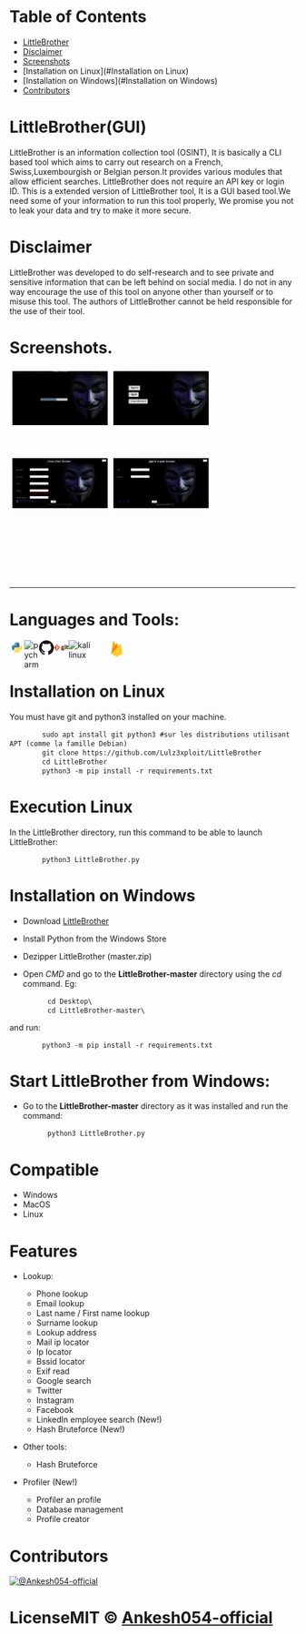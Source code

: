 Table of Contents
=

   * [LittleBrother](#LittleBrother(GUI))
   * [Disclaimer](#Disclaimer)
   * [Screenshots](#Screenshots)
   * [Installation on Linux](#Installation on Linux)
   * [Installation on Windows](#Installation on Windows)
   * [Contributors](#Contributors)


LittleBrother(GUI)
=
LittleBrother is an information collection tool (OSINT), It is basically a CLI based tool which aims to carry out research on a French, Swiss,Luxembourgish
or Belgian person.It provides various modules that allow efficient searches. LittleBrother does not require an API key or login ID. This is a extended version
of LittleBrother tool, It is a GUI based tool.We need some of your information to run this tool properly, We promise you not to leak your data and try to make it more secure.

Disclaimer
=
LittleBrother was developed to do self-research and to see private and sensitive information that can be left behind on 
social media. I do not in any way encourage the use of this tool on anyone other than yourself or to misuse this tool. 
The authors of LittleBrother cannot be held responsible for the use of their tool.

Screenshots.
=
<img height="150" hspace="20"/>
    <img align="left" alt="Loading" width="300px" src="https://github.com/Ankesh054-official/LittleBrother-GUI-/blob/master/screenshots/Loading.png?raw=true" style="float: left; width: 33.33%; padding: 5px;"/>
    <img align="left" alt="decision" width="300px" src="https://github.com/Ankesh054-official/LittleBrother-GUI-/blob/master/screenshots/decisionscreen.png?raw=true" style="float: left; width: 33.33%; padding: 5px;" />
<br>
<img height="150" hspace="20"/>
    <img align="left" alt="createuser" width="300px" src="https://github.com/Ankesh054-official/LittleBrother-GUI-/blob/master/screenshots/createuser.png?raw=true" style="float: left; width: 33.33%; padding: 5px;"/>
    <img align="left" alt="Login"  width="300px" src="https://github.com/Ankesh054-official/LittleBrother-GUI-/blob/master/screenshots/loginuser.png?raw=true" style="float: left; width: 33.33%; padding: 5px;"/>

 
<br><br>
<br>
<hr>

Languages and Tools:
=
<img align="left" alt="Python" width="26px" src="https://raw.githubusercontent.com/github/explore/80688e429a7d4ef2fca1e82350fe8e3517d3494d/topics/python/python.png" />
<img align="left" alt="pycharm" width="26px" src="https://banner2.cleanpng.com/20180617/hev/kisspng-pycharm-intellij-idea-jetbrains-integrated-develop-jbj-5b25ebbd21dbe9.7593892615292118371387.jpg" />
<img align="left" alt="GitHub" width="26px" src="https://raw.githubusercontent.com/github/explore/78df643247d429f6cc873026c0622819ad797942/topics/github/github.png" />
<img align="left" alt="Git" width="26px" src="https://raw.githubusercontent.com/github/explore/78df643247d429f6cc873026c0622819ad797942/topics/git/git.png" />
<img align="left" alt="kali linux" width="70" src="https://www.kali.org/wp-content/uploads/2015/09/kali-2.0-website-logo.png" />
<img align="left" alt="Firebase" width="30" src="https://raw.githubusercontent.com/github/explore/80688e429a7d4ef2fca1e82350fe8e3517d3494d/topics/firebase/firebase.png" />


<br>
<br>


Installation on Linux
=
You must have git and python3 installed on your machine.
            
            sudo apt install git python3 #sur les distributions utilisant APT (comme la famille Debian)
            git clone https://github.com/Lulz3xploit/LittleBrother
            cd LittleBrother
            python3 -m pip install -r requirements.txt
Execution Linux
=
In the LittleBrother directory, run this command to be able to launch LittleBrother:
            
            python3 LittleBrother.py

Installation on Windows
=
* Download [LittleBrother](https://github.com/Ankesh054-official/LittleBrother-GUI-/archive/master.zip)
* Install Python from the Windows Store
* Dezipper LittleBrother (master.zip)
* Open *CMD* and go to the **LittleBrother-master** directory using the *cd* command. Eg:


            cd Desktop\
            cd LittleBrother-master\
and run:

            python3 -m pip install -r requirements.txt

Start LittleBrother from Windows:
=
* Go to the **LittleBrother-master** directory as it was installed and run the command:


            python3 LittleBrother.py

Compatible
=
*  Windows
*  MacOS
*  Linux

    

Features
=
 - Lookup:
    - Phone lookup
    - Email lookup
    - Last name / First name lookup
    - Surname lookup
    - Lookup address
    - Mail ip locator
    - Ip locator
    - Bssid locator
    - Exif read
    - Google search
    - Twitter
    - Instagram
    - Facebook
    - LinkedIn employee search (New!)
    - Hash Bruteforce (New!)

 - Other tools:

	- Hash Bruteforce

- Profiler (New!)
    - Profiler an profile
    - Database management
    - Profile creator



Contributors
=
<a href=" https://github.com/Ankesh054-official" >
    <img alt="@Ankesh054-official" src="https://avatars0.githubusercontent.com/u/68959350?s=60&amp;u=e2d8c8eb3330e224cf16667f72326d3bd0696e0a&amp;v=4" padding="25px" width="42" height="42"/>
    </a>


LicenseMIT © [Ankesh054-official](https://github.com/Ankesh054-official)
======================================================================================

[Ankesh054-official]: https://avatars0.githubusercontent.com/u/68959350?s=60&amp;u=e2d8c8eb3330e224cf16667f72326d3bd0696e0a&amp;v=4



